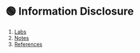 # 🟢 Information Disclosure
1. [Labs](contents/labs.md)             
2. [Notes](contents/notes.md)           
3. [References](contents/references.md)  